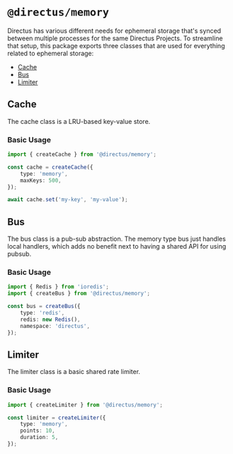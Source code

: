 # `@directus/memory`

Directus has various different needs for ephemeral storage that's synced between multiple processes for the same
Directus Projects. To streamline that setup, this package exports three classes that are used for everything related to
ephemeral storage:

- [Cache](#cache)
- [Bus](#bus)
- [Limiter](#limiter)

## Cache

The cache class is a LRU-based key-value store.

### Basic Usage

```ts
import { createCache } from '@directus/memory';

const cache = createCache({
	type: 'memory',
	maxKeys: 500,
});

await cache.set('my-key', 'my-value');
```

## Bus

The bus class is a pub-sub abstraction. The memory type bus just handles local handlers, which adds no benefit next to
having a shared API for using pubsub.

### Basic Usage

```ts
import { Redis } from 'ioredis';
import { createBus } from '@directus/memory';

const bus = createBus({
	type: 'redis',
	redis: new Redis(),
	namespace: 'directus',
});
```

## Limiter

The limiter class is a basic shared rate limiter.

### Basic Usage

```ts
import { createLimiter } from '@directus/memory';

const limiter = createLimiter({
	type: 'memory',
	points: 10,
	duration: 5,
});
```
